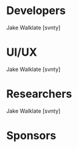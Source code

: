 # Developers

Jake Walklate [svnty]

# UI/UX

Jake Walklate [svnty]

# Researchers

Jake Walklate [svnty]

# Sponsors


